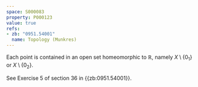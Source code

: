 ```yaml
---
space: S000083
property: P000123
value: true
refs:
- zb: "0951.54001"
  name: Topology (Munkres)
---
```


Each point is contained in an open set homeomorphic to $\mathbb R$, namely $X\setminus\{0_1\}$ or $X\setminus\{0_2\}$.

See Exercise 5 of section 36 in {{zb:0951.54001}}.

